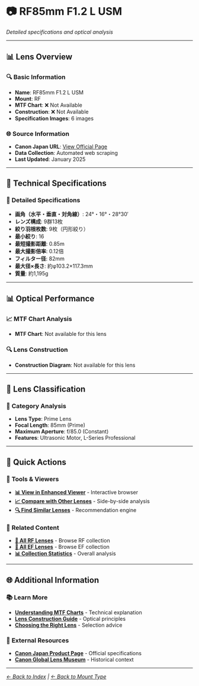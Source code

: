 # 📷 RF85mm F1.2 L USM

*Detailed specifications and optical analysis*

---

## 📊 **Lens Overview**

### 🔍 **Basic Information**
- **Name**: RF85mm F1.2 L USM
- **Mount**: RF
- **MTF Chart**: ❌ Not Available
- **Construction**: ❌ Not Available
- **Specification Images**: 6 images

### 🌐 **Source Information**
- **Canon Japan URL**: [View Official Page](https://personal.canon.jp/product/camera/rf/rf85-f12l)
- **Data Collection**: Automated web scraping
- **Last Updated**: January 2025

---

## 🔧 **Technical Specifications**

### 📏 **Detailed Specifications**
- **画角（水平・垂直・対角線）**: 24°・16°・28°30′
- **レンズ構成**: 9群13枚
- **絞り羽根枚数**: 9枚（円形絞り）
- **最小絞り**: 16
- **最短撮影距離**: 0.85m
- **最大撮影倍率**: 0.12倍
- **フィルター径**: 82mm
- **最大径×長さ**: 約φ103.2×117.3mm
- **質量**: 約1,195g

---

## 📊 **Optical Performance**

### 📈 **MTF Chart Analysis**
- **MTF Chart**: Not available for this lens

### 🔍 **Lens Construction**
- **Construction Diagram**: Not available for this lens

---

## 🎯 **Lens Classification**

### 📝 **Category Analysis**
- **Lens Type**: Prime Lens
- **Focal Length**: 85mm (Prime)
- **Maximum Aperture**: f/85.0 (Constant)
- **Features**: Ultrasonic Motor, L-Series Professional

---

## 📱 **Quick Actions**

### 🔧 **Tools & Viewers**
- **[📊 View in Enhanced Viewer](../../canon_enhanced_mtf_viewer.html)** - Interactive browser
- **[📈 Compare with Other Lenses](../../analysis/mtf_comparison.md)** - Side-by-side analysis
- **[🔍 Find Similar Lenses](../../lens_finder.md)** - Recommendation engine

### 📂 **Related Content**
- **[🔵 All RF Lenses](../rf_lenses.md)** - Browse RF collection
- **[🔴 All EF Lenses](../ef_lenses.md)** - Browse EF collection
- **[📊 Collection Statistics](../statistics.md)** - Overall analysis

---

## 🌐 **Additional Information**

### 📚 **Learn More**
- **[Understanding MTF Charts](../education/understanding_mtf.md)** - Technical explanation
- **[Lens Construction Guide](../education/lens_construction.md)** - Optical principles
- **[Choosing the Right Lens](../education/lens_selection.md)** - Selection advice

### 🔗 **External Resources**
- **[Canon Japan Product Page](https://personal.canon.jp/product/camera/rf/rf85-f12l)** - Official specifications
- **[Canon Global Lens Museum](https://global.canon/en/c-museum/lens.html)** - Historical context

---

*[← Back to Index](../../index.md) | [← Back to Mount Type](../rf_lenses.md)*
